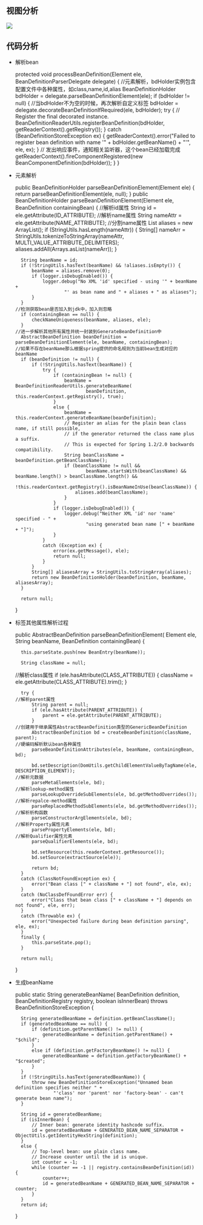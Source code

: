 ## 视图分析
![](assets/bean-loading.png)


## 代码分析

* 解析bean


    protected void processBeanDefinition(Element ele, BeanDefinitionParserDelegate delegate) {
      //元素解析，bdHolder实例包含配置文件中各种属性，如class,name,id,alias
		BeanDefinitionHolder bdHolder = delegate.parseBeanDefinitionElement(ele);
		if (bdHolder != null) {
      //当bdHolder不为空的时候，再次解析自定义标签
			bdHolder = delegate.decorateBeanDefinitionIfRequired(ele, bdHolder);
			try {
				// Register the final decorated instance.
				BeanDefinitionReaderUtils.registerBeanDefinition(bdHolder, getReaderContext().getRegistry());
			}
			catch (BeanDefinitionStoreException ex) {
				getReaderContext().error("Failed to register bean definition with name '" +
						bdHolder.getBeanName() + "'", ele, ex);
			}
			// 发出响应事件，通知相关监听器，这个bean已经加载完成
			getReaderContext().fireComponentRegistered(new BeanComponentDefinition(bdHolder));
		}
	}

* 元素解析


    public BeanDefinitionHolder parseBeanDefinitionElement(Element ele) {
		return parseBeanDefinitionElement(ele, null);
	}
    public BeanDefinitionHolder parseBeanDefinitionElement(Element ele, BeanDefinition containingBean) {
      //解析id属性
  		String id = ele.getAttribute(ID_ATTRIBUTE);
      //解析name属性
  		String nameAttr = ele.getAttribute(NAME_ATTRIBUTE);
      //分割name属性
  		List<String> aliases = new ArrayList<String>();
  		if (StringUtils.hasLength(nameAttr)) {
  			String[] nameArr = StringUtils.tokenizeToStringArray(nameAttr, MULTI_VALUE_ATTRIBUTE_DELIMITERS);
  			aliases.addAll(Arrays.asList(nameArr));
  		}

  		String beanName = id;
  		if (!StringUtils.hasText(beanName) && !aliases.isEmpty()) {
  			beanName = aliases.remove(0);
  			if (logger.isDebugEnabled()) {
  				logger.debug("No XML 'id' specified - using '" + beanName +
  						"' as bean name and " + aliases + " as aliases");
  			}
  		}
      //检测获取bean是否加入到jdk中，加入则忽略
  		if (containingBean == null) {
  			checkNameUniqueness(beanName, aliases, ele);
  		}
      //进一步解析其他所有属性并统一封装到GenerateBeanDefinition中
  		AbstractBeanDefinition beanDefinition = parseBeanDefinitionElement(ele, beanName, containingBean);
      //如果不存在beanName那么根据spring提供的命名规则为当前bean生成对应的beanName
  		if (beanDefinition != null) {
  			if (!StringUtils.hasText(beanName)) {
  				try {
  					if (containingBean != null) {
  						beanName = BeanDefinitionReaderUtils.generateBeanName(
  								beanDefinition, this.readerContext.getRegistry(), true);
  					}
  					else {
  						beanName = this.readerContext.generateBeanName(beanDefinition);
  						// Register an alias for the plain bean class name, if still possible,
  						// if the generator returned the class name plus a suffix.
  						// This is expected for Spring 1.2/2.0 backwards compatibility.
  						String beanClassName = beanDefinition.getBeanClassName();
  						if (beanClassName != null &&
  								beanName.startsWith(beanClassName) && beanName.length() > beanClassName.length() &&
  								!this.readerContext.getRegistry().isBeanNameInUse(beanClassName)) {
  							aliases.add(beanClassName);
  						}
  					}
  					if (logger.isDebugEnabled()) {
  						logger.debug("Neither XML 'id' nor 'name' specified - " +
  								"using generated bean name [" + beanName + "]");
  					}
  				}
  				catch (Exception ex) {
  					error(ex.getMessage(), ele);
  					return null;
  				}
  			}
  			String[] aliasesArray = StringUtils.toStringArray(aliases);
  			return new BeanDefinitionHolder(beanDefinition, beanName, aliasesArray);
  		}

  		return null;
  	}


* 标签其他属性解析过程

    public AbstractBeanDefinition parseBeanDefinitionElement(
			Element ele, String beanName, BeanDefinition containingBean) {

		this.parseState.push(new BeanEntry(beanName));

		String className = null;
    //解析class属性
		if (ele.hasAttribute(CLASS_ATTRIBUTE)) {
			className = ele.getAttribute(CLASS_ATTRIBUTE).trim();
		}

		try {
      //解析parent属性
			String parent = null;
			if (ele.hasAttribute(PARENT_ATTRIBUTE)) {
				parent = ele.getAttribute(PARENT_ATTRIBUTE);
			}
      //创建用于继承属性AbstractBeanDefinition类型的GenericBeanDefinition
			AbstractBeanDefinition bd = createBeanDefinition(className, parent);
      //硬编码解析默认bean各种属性
			parseBeanDefinitionAttributes(ele, beanName, containingBean, bd);

			bd.setDescription(DomUtils.getChildElementValueByTagName(ele, DESCRIPTION_ELEMENT));
      //解析元数据
			parseMetaElements(ele, bd);
      //解析lookup-method属性
			parseLookupOverrideSubElements(ele, bd.getMethodOverrides());
      //解析repalce-method属性
			parseReplacedMethodSubElements(ele, bd.getMethodOverrides());
      //解析析构函数
			parseConstructorArgElements(ele, bd);
      //解析Property属性元素
			parsePropertyElements(ele, bd);
      //解析Qualifier属性元素
			parseQualifierElements(ele, bd);

			bd.setResource(this.readerContext.getResource());
			bd.setSource(extractSource(ele));

			return bd;
		}
		catch (ClassNotFoundException ex) {
			error("Bean class [" + className + "] not found", ele, ex);
		}
		catch (NoClassDefFoundError err) {
			error("Class that bean class [" + className + "] depends on not found", ele, err);
		}
		catch (Throwable ex) {
			error("Unexpected failure during bean definition parsing", ele, ex);
		}
		finally {
			this.parseState.pop();
		}

		return null;
	}


* 生成beanName


    public static String generateBeanName(
			BeanDefinition definition, BeanDefinitionRegistry registry, boolean isInnerBean)
			throws BeanDefinitionStoreException {

		String generatedBeanName = definition.getBeanClassName();
		if (generatedBeanName == null) {
			if (definition.getParentName() != null) {
				generatedBeanName = definition.getParentName() + "$child";
			}
			else if (definition.getFactoryBeanName() != null) {
				generatedBeanName = definition.getFactoryBeanName() + "$created";
			}
		}
		if (!StringUtils.hasText(generatedBeanName)) {
			throw new BeanDefinitionStoreException("Unnamed bean definition specifies neither " +
					"'class' nor 'parent' nor 'factory-bean' - can't generate bean name");
		}

		String id = generatedBeanName;
		if (isInnerBean) {
			// Inner bean: generate identity hashcode suffix.
			id = generatedBeanName + GENERATED_BEAN_NAME_SEPARATOR + ObjectUtils.getIdentityHexString(definition);
		}
		else {
			// Top-level bean: use plain class name.
			// Increase counter until the id is unique.
			int counter = -1;
			while (counter == -1 || registry.containsBeanDefinition(id)) {
				counter++;
				id = generatedBeanName + GENERATED_BEAN_NAME_SEPARATOR + counter;
			}
		}
		return id;
	}
